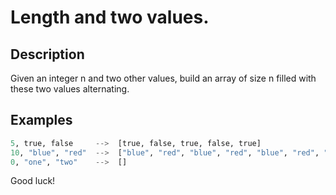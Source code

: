 # Length and two values.

## Description

Given an integer n and two other values, build an array of size n filled with these two values alternating.

## Examples

```python
5, true, false     -->  [true, false, true, false, true]
10, "blue", "red"  -->  ["blue", "red", "blue", "red", "blue", "red", "blue", "red", "blue", "red"]
0, "one", "two"    -->  []
```

Good luck!
